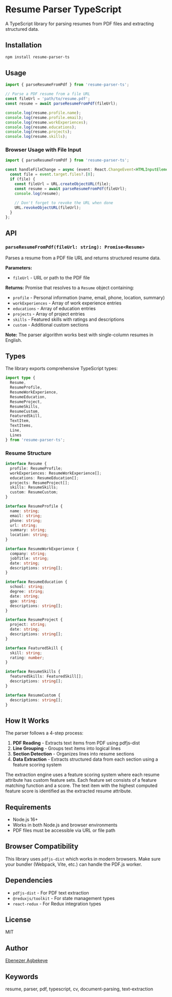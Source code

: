 # Resume Parser TypeScript

A TypeScript library for parsing resumes from PDF files and extracting structured data.

## Installation

```bash
npm install resume-parser-ts
```

## Usage

```typescript
import { parseResumeFromPdf } from 'resume-parser-ts';

// Parse a PDF resume from a file URL
const fileUrl = 'path/to/resume.pdf';
const resume = await parseResumeFromPdf(fileUrl);

console.log(resume.profile.name);
console.log(resume.profile.email);
console.log(resume.workExperiences);
console.log(resume.educations);
console.log(resume.projects);
console.log(resume.skills);
```

### Browser Usage with File Input

```typescript
import { parseResumeFromPdf } from 'resume-parser-ts';

const handleFileChange = async (event: React.ChangeEvent<HTMLInputElement>) => {
  const file = event.target.files?.[0];
  if (file) {
    const fileUrl = URL.createObjectURL(file);
    const resume = await parseResumeFromPdf(fileUrl);
    console.log(resume);
  
    // Don't forget to revoke the URL when done
    URL.revokeObjectURL(fileUrl);
  }
};
```

## API

### `parseResumeFromPdf(fileUrl: string): Promise<Resume>`

Parses a resume from a PDF file URL and returns structured resume data.

**Parameters:**

- `fileUrl` - URL or path to the PDF file

**Returns:** Promise that resolves to a `Resume` object containing:

- `profile` - Personal information (name, email, phone, location, summary)
- `workExperiences` - Array of work experience entries
- `educations` - Array of education entries
- `projects` - Array of project entries
- `skills` - Featured skills with ratings and descriptions
- `custom` - Additional custom sections

**Note:** The parser algorithm works best with single-column resumes in English.

## Types

The library exports comprehensive TypeScript types:

```typescript
import type { 
  Resume,
  ResumeProfile,
  ResumeWorkExperience,
  ResumeEducation,
  ResumeProject,
  ResumeSkills,
  ResumeCustom,
  FeaturedSkill,
  TextItem,
  TextItems,
  Line,
  Lines
} from 'resume-parser-ts';
```

### Resume Structure

```typescript
interface Resume {
  profile: ResumeProfile;
  workExperiences: ResumeWorkExperience[];
  educations: ResumeEducation[];
  projects: ResumeProject[];
  skills: ResumeSkills;
  custom: ResumeCustom;
}

interface ResumeProfile {
  name: string;
  email: string;
  phone: string;
  url: string;
  summary: string;
  location: string;
}

interface ResumeWorkExperience {
  company: string;
  jobTitle: string;
  date: string;
  descriptions: string[];
}

interface ResumeEducation {
  school: string;
  degree: string;
  date: string;
  gpa: string;
  descriptions: string[];
}

interface ResumeProject {
  project: string;
  date: string;
  descriptions: string[];
}

interface FeaturedSkill {
  skill: string;
  rating: number;
}

interface ResumeSkills {
  featuredSkills: FeaturedSkill[];
  descriptions: string[];
}

interface ResumeCustom {
  descriptions: string[];
}
```

## How It Works

The parser follows a 4-step process:

1. **PDF Reading** - Extracts text items from PDF using pdfjs-dist
2. **Line Grouping** - Groups text items into logical lines
3. **Section Detection** - Organizes lines into resume sections
4. **Data Extraction** - Extracts structured data from each section using a feature scoring system

The extraction engine uses a feature scoring system where each resume attribute has custom feature sets. Each feature set consists of a feature matching function and a score. The text item with the highest computed feature score is identified as the extracted resume attribute.

## Requirements

- Node.js 16+
- Works in both Node.js and browser environments
- PDF files must be accessible via URL or file path

## Browser Compatibility

This library uses `pdfjs-dist` which works in modern browsers. Make sure your bundler (Webpack, Vite, etc.) can handle the PDF.js worker.

## Dependencies

- `pdfjs-dist` - For PDF text extraction
- `@reduxjs/toolkit` - For state management types
- `react-redux` - For Redux integration types

## License

MIT

## Author

[Ebenezer Agbekeye](https://www.linkedin.com/in/nezeroriginal/)

## Keywords

resume, parser, pdf, typescript, cv, document-parsing, text-extraction
